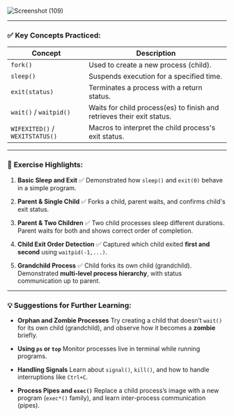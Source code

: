 
![Screenshot (109)](https://github.com/user-attachments/assets/bbeed361-a7f3-4367-82ff-171ce1401480)



---

### ✅ **Key Concepts Practiced:**

| Concept                         | Description                                                            |
| ------------------------------- | ---------------------------------------------------------------------- |
| `fork()`                        | Used to create a new process (child).                                  |
| `sleep()`                       | Suspends execution for a specified time.                               |
| `exit(status)`                  | Terminates a process with a return status.                             |
| `wait()` / `waitpid()`          | Waits for child process(es) to finish and retrieves their exit status. |
| `WIFEXITED()` / `WEXITSTATUS()` | Macros to interpret the child process's exit status.                   |

---

### 🔁 **Exercise Highlights:**

1. **Basic Sleep and Exit**
   ✅ Demonstrated how `sleep()` and `exit(0)` behave in a simple program.

2. **Parent & Single Child**
   ✅ Forks a child, parent waits, and confirms child's exit status.

3. **Parent & Two Children**
   ✅ Two child processes sleep different durations. Parent waits for both and shows correct order of completion.

4. **Child Exit Order Detection**
   ✅ Captured which child exited **first and second** using `waitpid(-1,...)`.

5. **Grandchild Process**
   ✅ Child forks its own child (grandchild). Demonstrated **multi-level process hierarchy**, with status communication up to parent.

---

### 💡 Suggestions for Further Learning:

* **Orphan and Zombie Processes**
  Try creating a child that doesn’t `wait()` for its own child (grandchild), and observe how it becomes a **zombie** briefly.

* **Using `ps` or `top`**
  Monitor processes live in terminal while running programs.

* **Handling Signals**
  Learn about `signal()`, `kill()`, and how to handle interruptions like `Ctrl+C`.

* **Process Pipes and `exec()`**
  Replace a child process’s image with a new program (`exec*()` family), and learn inter-process communication (pipes).





